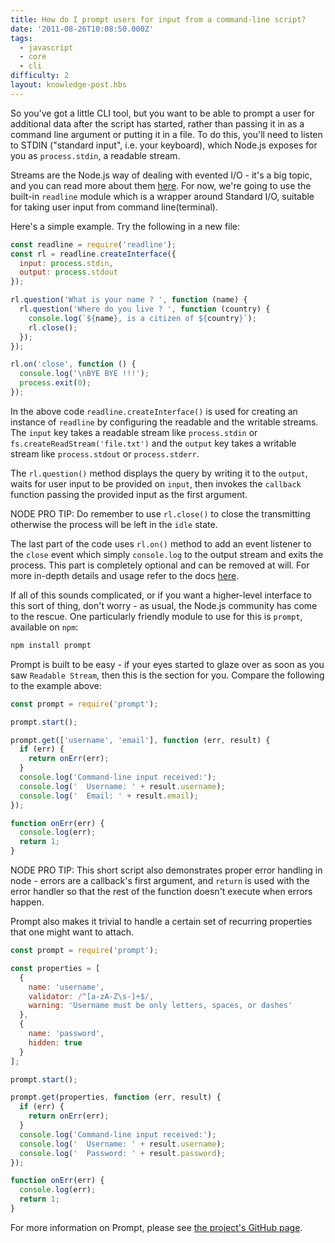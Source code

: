 ```yaml
---
title: How do I prompt users for input from a command-line script?
date: '2011-08-26T10:08:50.000Z'
tags:
  - javascript
  - core
  - cli
difficulty: 2
layout: knowledge-post.hbs
---
```


So you've got a little CLI tool, but you want to be able to prompt a user for additional data after the script has started, rather than passing it in as a command line argument or putting it in a file. To do this, you'll need to listen to STDIN ("standard input", i.e. your keyboard), which Node.js exposes for you as `process.stdin`, a readable stream.

Streams are the Node.js way of dealing with evented I/O - it's a big topic, and you can read more about them [here](https://nodejs.org/api/stream.html). For now, we're going to use the built-in `readline` module which is a wrapper around Standard I/O, suitable for taking user input from command line(terminal).

Here's a simple example. Try the following in a new file:

```js
const readline = require('readline');
const rl = readline.createInterface({
  input: process.stdin,
  output: process.stdout
});

rl.question('What is your name ? ', function (name) {
  rl.question('Where do you live ? ', function (country) {
    console.log(`${name}, is a citizen of ${country}`);
    rl.close();
  });
});

rl.on('close', function () {
  console.log('\nBYE BYE !!!');
  process.exit(0);
});
```

In the above code `readline.createInterface()` is used for creating an instance of `readline` by configuring the readable and the writable streams. The `input` key takes a readable stream like `process.stdin` or `fs.createReadStream('file.txt')` and the `output` key takes a writable stream like `process.stdout` or `process.stderr`.

The `rl.question()` method displays the query by writing it to the `output`, waits for user input to be provided on `input`, then invokes the `callback` function passing the provided input as the first argument.

NODE PRO TIP: Do remember to use `rl.close()` to close the transmitting otherwise the process will be left in the `idle` state.

The last part of the code uses `rl.on()` method to add an event listener to the `close` event which simply `console.log` to the output stream and exits the process. This part is completely optional and can be removed at will. For more in-depth details and usage refer to the docs [here](https://nodejs.org/api/readline.html).

If all of this sounds complicated, or if you want a higher-level interface to this sort of thing, don't worry - as usual, the Node.js community has come to the rescue. One particularly friendly module to use for this is `prompt`, available on `npm`:

```bash
npm install prompt
```

Prompt is built to be easy - if your eyes started to glaze over as soon as you saw `Readable Stream`, then this is the section for you. Compare the following to the example above:

```js
const prompt = require('prompt');

prompt.start();

prompt.get(['username', 'email'], function (err, result) {
  if (err) {
    return onErr(err);
  }
  console.log('Command-line input received:');
  console.log('  Username: ' + result.username);
  console.log('  Email: ' + result.email);
});

function onErr(err) {
  console.log(err);
  return 1;
}
```

NODE PRO TIP: This short script also demonstrates proper error handling in node - errors are a callback's first argument, and `return` is used with the error handler so that the rest of the function doesn't execute when errors happen.

Prompt also makes it trivial to handle a certain set of recurring properties that one might want to attach.

```js
const prompt = require('prompt');

const properties = [
  {
    name: 'username',
    validator: /^[a-zA-Z\s-]+$/,
    warning: 'Username must be only letters, spaces, or dashes'
  },
  {
    name: 'password',
    hidden: true
  }
];

prompt.start();

prompt.get(properties, function (err, result) {
  if (err) {
    return onErr(err);
  }
  console.log('Command-line input received:');
  console.log('  Username: ' + result.username);
  console.log('  Password: ' + result.password);
});

function onErr(err) {
  console.log(err);
  return 1;
}
```

For more information on Prompt, please see [the project's GitHub page](https://github.com/flatiron/prompt).
